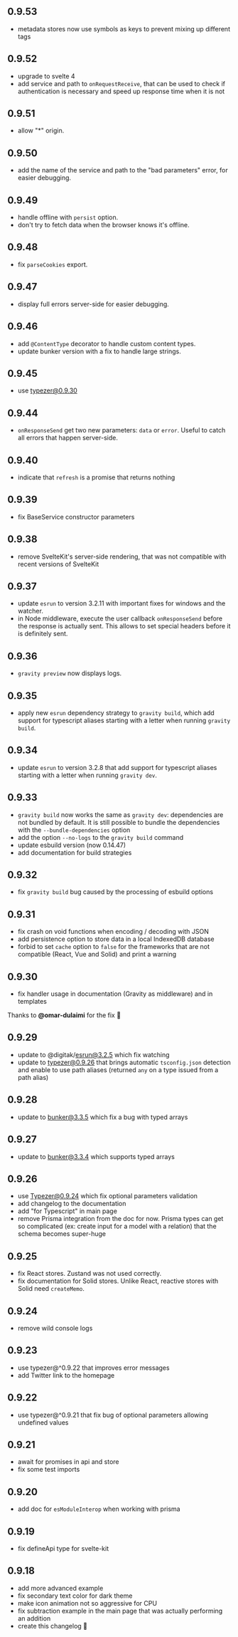 ## 0.9.53

- metadata stores now use symbols as keys to prevent mixing up different tags

## 0.9.52

- upgrade to svelte 4
- add service and path to `onRequestReceive`, that can be used to check if authentication is necessary and speed up response time when it is not

## 0.9.51

- allow "*" origin.

## 0.9.50

- add the name of the service and path to the "bad parameters" error, for easier debugging.

## 0.9.49

- handle offline with `persist` option.
- don't try to fetch data when the browser knows it's offline.

## 0.9.48

- fix `parseCookies` export.

## 0.9.47

- display full errors server-side for easier debugging.

## 0.9.46

- add `@ContentType` decorator to handle custom content types.
- update bunker version with a fix to handle large strings.

## 0.9.45

- use typezer@0.9.30

## 0.9.44

- `onResponseSend` get two new parameters: `data` or `error`. Useful to catch all errors that happen server-side.

## 0.9.40

- indicate that `refresh` is a promise that returns nothing

## 0.9.39

- fix BaseService constructor parameters

## 0.9.38

- remove SvelteKit's server-side rendering, that was not compatible with recent versions of SvelteKit

## 0.9.37

- update `esrun` to version 3.2.11 with important fixes for windows and the watcher.
- in Node middleware, execute the user callback `onResponseSend` before the response is actually sent. This allows to set special headers before it is definitely sent.

## 0.9.36

- `gravity preview` now displays logs.

## 0.9.35

- apply new `esrun` dependency strategy to `gravity build`, which add support for typescript aliases starting with a letter when running `gravity build`.

## 0.9.34

- update `esrun` to version 3.2.8 that add support for typescript aliases starting with a letter when running `gravity dev`.

## 0.9.33

- `gravity build` now works the same as `gravity dev`: dependencies are not bundled by default. It is still possible to bundle the dependencies with the `--bundle-dependencies` option
- add the option `--no-logs` to the `gravity build` command
- update esbuild version (now 0.14.47)
- add documentation for build strategies

## 0.9.32

- fix `gravity build` bug caused by the processing of esbuild options

## 0.9.31

- fix crash on void functions when encoding / decoding with JSON
- add persistence option to store data in a local IndexedDB database
- forbid to set `cache` option to `false` for the frameworks that are not compatible (React, Vue and Solid) and print a warning

## 0.9.30

- fix handler usage in documentation (Gravity as middleware) and in templates

Thanks to **@omar-dulaimi** for the fix 🎉

## 0.9.29

- update to @digitak/esrun@3.2.5 which fix watching
- update to typezer@0.9.26 that brings automatic `tsconfig.json` detection and enable to use path aliases (returned `any` on a type issued from a path alias)

## 0.9.28

- update to bunker@3.3.5 which fix a bug with typed arrays

## 0.9.27

- update to bunker@3.3.4 which supports typed arrays

## 0.9.26

- use Typezer@0.9.24 which fix optional parameters validation
- add changelog to the documentation
- add "for Typescript" in main page
- remove Prisma integration from the doc for now. Prisma types can get so complicated (ex: create input for a model with a relation) that the schema becomes super-huge

## 0.9.25

- fix React stores. Zustand was not used correctly.
- fix documentation for Solid stores. Unlike React, reactive stores with Solid need `createMemo`.

## 0.9.24

- remove wild console logs

## 0.9.23

- use typezer@^0.9.22 that improves error messages
- add Twitter link to the homepage

## 0.9.22

- use typezer@^0.9.21 that fix bug of optional parameters allowing undefined values

## 0.9.21

- await for promises in api and store
- fix some test imports

## 0.9.20

- add doc for `esModuleInterop` when working with prisma

## 0.9.19

- fix defineApi type for svelte-kit

## 0.9.18

- add more advanced example
- fix secondary text color for dark theme
- make icon animation not so aggressive for CPU
- fix subtraction example in the main page that was actually performing an addition
- create this changelog 🎉
